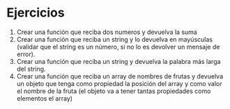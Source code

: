 # Ejercicios

1. Crear una función que reciba dos numeros y devuelva la suma
2. Crear una función que reciba un string y lo devuelva en mayúsculas (validar que el string es un número, si no lo es devolver un mensaje de error).
3. Crear una función que reciba un string y devuelva la palabra más larga del string.
4. Crear una función que reciba un array de nombres de frutas y devuelva un objeto que tenga como propiedad la posición del array y como valor el nombre de la fruta (el objeto va a tener tantas propiedades como elementos el array)